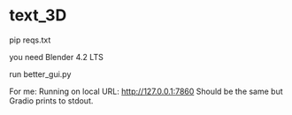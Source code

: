 # text_3D

pip reqs.txt

you need Blender 4.2 LTS

run better_gui.py

For me: Running on local URL:  http://127.0.0.1:7860
Should be the same but Gradio prints to stdout.

